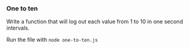 ### One to ten

Write a function that will log out each value from 1 to 10 in one second intervals.

Run the file with `node one-to-ten.js`
